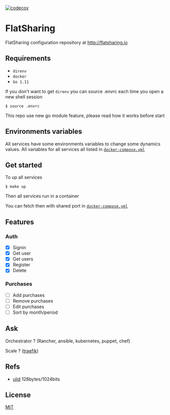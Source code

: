 [![codecov](https://codecov.io/gh/Its-Alex/flatsharing/branch/master/graph/badge.svg?token=3VmgQm5LGw)](https://codecov.io/gh/Its-Alex/flatsharing)

# FlatSharing

FlatSharing configuration repository at http://flatsharing.io

## Requirements

- `direnv`
- `docker`
- `Go 1.11`

If you don't want to get `direnv` you can source .envrc each time you open a new shell session

```
$ source .envrc
```

This repo use new go module feature, please read how it works before start

## Environments variables

All services have some environments variables to change some dynamics values.
All variables for all services all listed in [`docker-compose.yml`](/docker-compose.yml)

## Get started

To up all services

```
$ make up
```

Then all services run in a container

You can fetch then with shared port in [`docker-compose.yml`](/docker-compose.yml)

## Features

### Auth

* [x] Signin
* [x] Get user
* [x] Get users
* [x] Register
* [x] Delete

### Purchases

* [ ] Add purchases
* [ ] Remove purchases
* [ ] Edit purchases
* [ ] Sort by month/period

## Ask

Orchestrator ? (Rancher, ansible, kubernetes, puppet, chef)

Scale ? ([traefik](https://docs.traefik.io/))

## Refs

- [ulid](https://github.com/oklog/ulid) 128bytes/1024bits

## License

[MIT](LICENSE)
